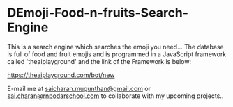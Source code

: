 # DEmoji-Food-n-fruits-Search-Engine

This is a search engine which searches the emoji you need...
The database is full of food and fruit emojis and is programmed 
in a JavaScript framework called 'theaiplayground' and the link 
of the Framework is below:

https://theaiplayground.com/bot/new

E-mail me at saicharan.mugunthan@gmail.com or sai.charan@rnpodarschool.com to collaborate with my upcoming projects..
